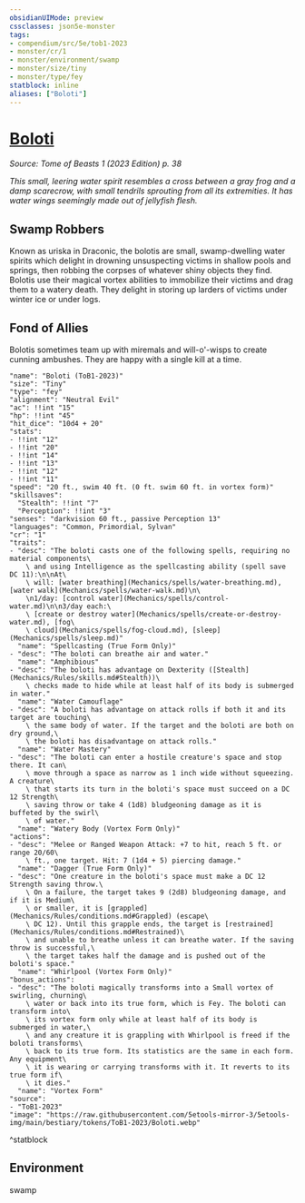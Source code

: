```yaml
---
obsidianUIMode: preview
cssclasses: json5e-monster
tags:
- compendium/src/5e/tob1-2023
- monster/cr/1
- monster/environment/swamp
- monster/size/tiny
- monster/type/fey
statblock: inline
aliases: ["Boloti"]
---
```

# [Boloti](Mechanics\bestiary\fey/boloti-tob1-2023.md)
*Source: Tome of Beasts 1 (2023 Edition) p. 38*  

*This small, leering water spirit resembles a cross between a gray frog and a damp scarecrow, with small tendrils sprouting from all its extremities. It has water wings seemingly made out of jellyfish flesh.*

## Swamp Robbers

Known as uriska in Draconic, the bolotis are small, swamp-dwelling water spirits which delight in drowning unsuspecting victims in shallow pools and springs, then robbing the corpses of whatever shiny objects they find. Bolotis use their magical vortex abilities to immobilize their victims and drag them to a watery death. They delight in storing up larders of victims under winter ice or under logs.

## Fond of Allies

Bolotis sometimes team up with miremals and will-o'-wisps to create cunning ambushes. They are happy with a single kill at a time.

```statblock
"name": "Boloti (ToB1-2023)"
"size": "Tiny"
"type": "fey"
"alignment": "Neutral Evil"
"ac": !!int "15"
"hp": !!int "45"
"hit_dice": "10d4 + 20"
"stats":
- !!int "12"
- !!int "20"
- !!int "14"
- !!int "13"
- !!int "12"
- !!int "11"
"speed": "20 ft., swim 40 ft. (0 ft. swim 60 ft. in vortex form)"
"skillsaves":
  "Stealth": !!int "7"
  "Perception": !!int "3"
"senses": "darkvision 60 ft., passive Perception 13"
"languages": "Common, Primordial, Sylvan"
"cr": "1"
"traits":
- "desc": "The boloti casts one of the following spells, requiring no material components\
    \ and using Intelligence as the spellcasting ability (spell save DC 11):\n\nAt\
    \ will: [water breathing](Mechanics/spells/water-breathing.md), [water walk](Mechanics/spells/water-walk.md)\n\
    \n1/day: [control water](Mechanics/spells/control-water.md)\n\n3/day each:\
    \ [create or destroy water](Mechanics/spells/create-or-destroy-water.md), [fog\
    \ cloud](Mechanics/spells/fog-cloud.md), [sleep](Mechanics/spells/sleep.md)"
  "name": "Spellcasting (True Form Only)"
- "desc": "The boloti can breathe air and water."
  "name": "Amphibious"
- "desc": "The boloti has advantage on Dexterity ([Stealth](Mechanics/Rules/skills.md#Stealth))\
    \ checks made to hide while at least half of its body is submerged in water."
  "name": "Water Camouflage"
- "desc": "A boloti has advantage on attack rolls if both it and its target are touching\
    \ the same body of water. If the target and the boloti are both on dry ground,\
    \ the boloti has disadvantage on attack rolls."
  "name": "Water Mastery"
- "desc": "The boloti can enter a hostile creature's space and stop there. It can\
    \ move through a space as narrow as 1 inch wide without squeezing. A creature\
    \ that starts its turn in the boloti's space must succeed on a DC 12 Strength\
    \ saving throw or take 4 (1d8) bludgeoning damage as it is buffeted by the swirl\
    \ of water."
  "name": "Watery Body (Vortex Form Only)"
"actions":
- "desc": "Melee or Ranged Weapon Attack: +7 to hit, reach 5 ft. or range 20/60\
    \ ft., one target. Hit: 7 (1d4 + 5) piercing damage."
  "name": "Dagger (True Form Only)"
- "desc": "One creature in the boloti's space must make a DC 12 Strength saving throw.\
    \ On a failure, the target takes 9 (2d8) bludgeoning damage, and if it is Medium\
    \ or smaller, it is [grappled](Mechanics/Rules/conditions.md#Grappled) (escape\
    \ DC 12). Until this grapple ends, the target is [restrained](Mechanics/Rules/conditions.md#Restrained)\
    \ and unable to breathe unless it can breathe water. If the saving throw is successful,\
    \ the target takes half the damage and is pushed out of the boloti's space."
  "name": "Whirlpool (Vortex Form Only)"
"bonus_actions":
- "desc": "The boloti magically transforms into a Small vortex of swirling, churning\
    \ water or back into its true form, which is Fey. The boloti can transform into\
    \ its vortex form only while at least half of its body is submerged in water,\
    \ and any creature it is grappling with Whirlpool is freed if the boloti transforms\
    \ back to its true form. Its statistics are the same in each form. Any equipment\
    \ it is wearing or carrying transforms with it. It reverts to its true form if\
    \ it dies."
  "name": "Vortex Form"
"source":
- "ToB1-2023"
"image": "https://raw.githubusercontent.com/5etools-mirror-3/5etools-img/main/bestiary/tokens/ToB1-2023/Boloti.webp"
```
^statblock

## Environment

swamp